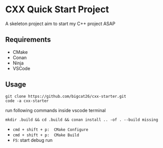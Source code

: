 # CXX Quick Start Project

A skeleton project aim to start my C++ project ASAP

## Requirements

- CMake
- Conan
- Ninja
- VSCode

## Usage

```shell
git clone https://github.com/bigcat26/cxx-starter.git
code -a cxx-starter
```

run following commands inside vscode terminal

```
mkdir .build && cd .build && conan install .. -of . --build missing
```

- `cmd + shift + p:  CMake Configure`
- `cmd + shift + p:  CMake Build`
- `F5`: start debug run
